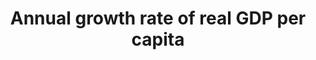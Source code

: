 ---
actual_indicator_available: Annual growth rate of per capita GDP in chained 2009 dollars
actual_indicator_available_description: Year-over-year percentage change in chained
  (2009) dollar Gross Domestic Product per capita
data_non_statistical: false
date_metadata_updated: '2017-10-20'
date_of_national_source_publication: 8/2017
goal_meta_link: http://unstats.un.org/sdgs/files/metadata-compilation/Metadata-Goal-8.pdf
goal_meta_link_page: 2
graph: longitudinal
graph_negative: true
graph_status_notes: Graphed
graph_title: US annual growth rate of per capita GDP in chained 2009 US dollars
graph_type: line
graph_type_description: Line graph
has_metadata: false
indicator: 8.1.1
indicator_name: Annual growth rate of real GDP per capita
indicator_variable: pct_agr_rgdppcap
layout: indicator
periodicity: Annual
permalink: /8-1-1/
published: true
reporting_status: complete
scheduled_update_by_national_source: 10/2017
sdg_goal: 8
source_active_1: true
source_agency_staff_email_1: Andrew.Craig@bea.gov
source_agency_staff_name_1: Andrew Craig
source_agency_survey_dataset: Selected Per Capita Product and Income Series in Current
  and Chained Dollars
source_notes_1: null
source_title_1: null
source_url_1: http://www.bea.gov/iTable/iTableHtml.cfm?reqid=9&step=3&isuri=1&903=264
target: Sustain per capita economic growth in accordance with national circumstances
  and, in particular, at least 7 per cent gross domestic product growth per annum
  in the least developed countries.
target_id: '8.1'
time_period: 2000 - 2016
title: Annual growth rate of real GDP per capita
un_custodial_agency: 'UNSD (Partnering Agencies: World Bank)'
un_designated_tier: '1'
unit_of_measure: Percentage change
us_method_of_computation: Difference between current year GDP per capita and previous
  year GDP per capita divided by previous year GDP per capita
variable_description: null
variable_notes: null
---